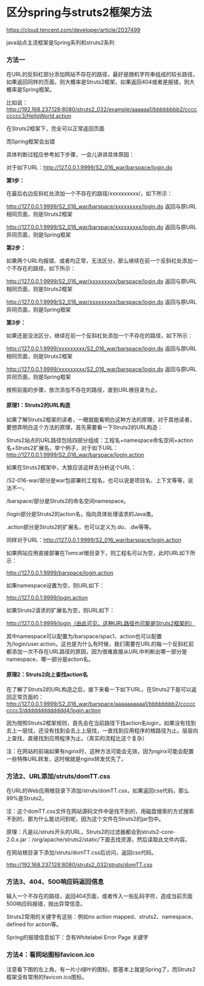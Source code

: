 # 区分spring与struts2框架方法

https://cloud.tencent.com/developer/article/2037499

java站点主流框架是Spring系列和struts2系列

### 方法一

在URL的反斜杠部分添加网站不存在的路径，最好是随机字符串组成的较长路径，如果返回同样的页面，则大概率是Struts2框架，如果返回404或者是报错，则大概率是Spring框架。

比如说：http://192.168.237.128:8080/struts2_032/example/aaaaaa1/bbbbbbbb2/ccccccccc3/HelloWorld.action

在Struts2框架下，完全可以正常返回页面

而Spring框架会出错

具体判断过程应参考如下步骤，一会儿讲讲具体原因：

对于如下URL：http://127.0.0.1:9999/S2_016_war/barspace/login.do

**第1步：**

在最后右边反斜杠处添加一个不存在的路径/xxxxxxxxxx/，如下所示：

http://127.0.0.1:9999/S2_016_war/barspace/xxxxxxxxx/login.do 返回与原URL相同页面，则是Struts2框架

http://127.0.0.1:9999/S2_016_war/barspace/xxxxxxxxx/login.do 返回与原URL异同页面，则是Spring框架

**第2步：**

如果两个URL均报错、或者均正常，无法区分，那么继续在前一个反斜杠处添加一个不存在的路径，如下所示：

http://127.0.0.1:9999/S2_016_war/xxxxxxxxx/barspace/login.do 返回与原URL相同页面，则是Struts2框架

http://127.0.0.1:9999/S2_016_war/xxxxxxxxx/barspace/login.do 返回与原URL异同页面，则是Spring框架

**第3步：**

如果还是没法区分，继续在前一个反斜杠处添加一个不存在的路径，如下所示：

http://127.0.0.1:9999/xxxxxxxxx/S2_016_war/barspace/login.do 返回与原URL相同页面，则是Struts2框架

http://127.0.0.1:9999/xxxxxxxxx/S2_016_war/barspace/login.do 返回与原URL异同页面，则是Spring框架

按照前面的步骤，依次添加不存在的路径，直到URL根目录为止。

#### **原理1：Struts2的URL构造**

如果了解Struts2框架的读者，一眼就能看明白这种方法的原理，对于其他读者，要想弄明白这个方法的原理，首先需要看一下Struts2的URL构造：

Struts2站点的URL路径包括四部分组成：工程名+namespace命名空间+action名+Struts2扩展名，举个例子，对于如下URL：http://127.0.0.1:9999/S2_016_war/barspace/login.action

如果在Struts2框架中，大致应该这样去分析这个URL：

/S2-016-war/部分是war包部署的工程名，也可以说是项目名、上下文等等，说法不一。

/barspace/部分是Struts2的命名空间namespace。

/login部分是Struts2的action名，指向具体处理请求的Java类。

.action部分是Struts2的扩展名，也可以定义为.do、.dw等等。

同样对于URL：http://127.0.0.1:9999/S2_016_war/barspace/login.action

如果网站应用直接部署在Tomcat根目录下，则工程名可以为空，此时URL如下所示：

http://127.0.0.1:9999/barspace/login.action

如果namespace设置为空，则URL如下：

http://127.0.0.1:9999/login.action

如果Struts2请求的扩展名为空，则URL如下：

http://127.0.0.1:9999/login（由此可见，这种URL路径也可能是Struts2框架的）

其中namespace可以配置为/barspace/spac1、action也可以配置为/login/user.action。这也是为什么有时候，我们需要在URL的每一个反斜杠前都添加一次不存在URL路径的原因，因为很难直接从URL中判断出哪一部分是namespace、哪一部分是action名。

#### **原理2：Struts2向上查找action名**

在了解了Struts2的URL构造之后，接下来看一下如下URL，在Struts2下是可以返回正常页面的：http://127.0.0.1:9999/S2_016_war/barspace/aaaaaaaaaa1/bbbbbbbb2/ccccccccc3/ddddddddddddd4/login.action

因为按照Struts2框架规则，首先会在当前路径下找action名login，如果没有找到去上一层找，还没有找到会去上上层找，一直找到应用程序的根路径为止。层层向上查找，直接找到应用程序为止。（真实的流程比这个复杂）

注：在网站的前端如果有nginx时，这种方法可能会无效，因为nginx可能会配置一些特殊URL转发，这时候就是nginx转发优先了。

### **方法2、URL添加/struts/domTT.css**

在URL的Web应用根目录下添加/struts/domTT.css，如果返回css代码，那么99%是Struts2。

注：这个domTT.css文件在网站源码文件中是找不到的，用磁盘搜索的方式搜索不到的，那为什么能访问到呢，因为这个文件在Struts2的jar包中。

原理：凡是以/struts开头的URL，Struts2的过滤器都会到struts2-core-2.0.x.jar：/org/apache/struts2/static/下面去找资源，然后读取此文件内容。

在网站根目录下添加/struts/domTT.css后访问，返回css代码。

http://192.168.237.128:8080/struts2_032/struts/domTT.css

### **方法3、404、500响应码返回信息**

输入一个不存在的路径，返回404页面，或者传入一些乱码字符，造成当前页面500响应码报错，抛出异常信息。

Struts2常用的关键字有这些：例如no action mapped、struts2、namespace、defined for action等。

Spring的报错信息如下：含有Whitelabel Error Page 关键字

### **方法4：看网站图标favicon.ico**

注意看下图的左上角，有一片小绿叶的图标，那基本上就是Spring了，而Struts2框架没有常用的favicon.ico图标。





